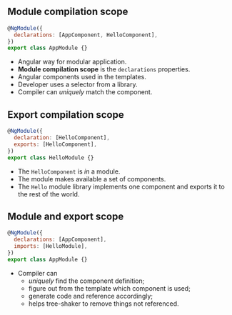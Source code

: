 ## Module compilation scope

```javascript
@NgModule({
  declarations: [AppComponent, HelloComponent],
})
export class AppModule {}
```

- Angular way for modular application.
- **Module compilation scope** is the `declarations` properties.
- Angular components used in the templates.
- Developer uses a selector from a library.
- Compiler can _uniquely_ match the component.

## Export compilation scope

```javascript
@NgModule({
  declaration: [HelloComponent],
  exports: [HelloComponent],
})
export class HelloModule {}
```

- The `HelloComponent` is _in_ a module.
- The module makes available a set of components.
- The `Hello` module library implements one component and exports it to the rest of the world.

## Module and export scope

```javascript
@NgModule({
  declarations: [AppComponent],
  imports: [HelloModule],
})
export class AppModule {}
```

- Compiler can
  - _uniquely_ find the component definition;
  - figure out from the template which component is used;
  - generate code and reference accordingly;
  - helps tree-shaker to remove things not referenced.
